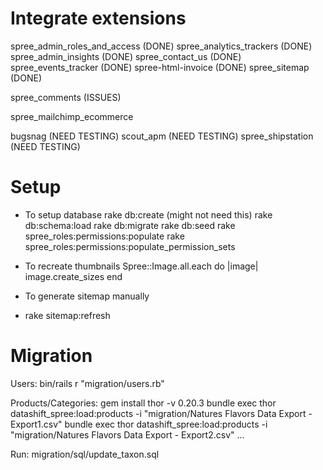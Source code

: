 # Integrate extensions
spree_admin_roles_and_access (DONE)
spree_analytics_trackers (DONE)
spree_admin_insights (DONE)
spree_contact_us (DONE)
spree_events_tracker (DONE)
spree-html-invoice (DONE)
spree_sitemap (DONE)

spree_comments (ISSUES)

spree_mailchimp_ecommerce

bugsnag (NEED TESTING)
scout_apm (NEED TESTING)
spree_shipstation (NEED TESTING)

# Setup

* To setup database
rake db:create (might not need this)
rake db:schema:load
rake db:migrate
rake db:seed
rake spree_roles:permissions:populate
rake spree_roles:permissions:populate_permission_sets

* To recreate thumbnails
Spree::Image.all.each do |image| image.create_sizes end

* To generate sitemap manually
- rake sitemap:refresh

# Migration
Users:
bin/rails r "migration/users.rb"

Products/Categories:
gem install thor -v 0.20.3
bundle exec thor datashift_spree:load:products -i "migration/Natures Flavors Data Export - Export1.csv"
bundle exec thor datashift_spree:load:products -i "migration/Natures Flavors Data Export - Export2.csv"
...

Run:
migration/sql/update_taxon.sql
